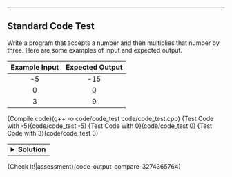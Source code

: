----------

## Standard Code Test

Write a program that accepts a number and then multiplies that number by three. Here are some examples of input and expected output.

|Example Input|Expected Output|
|:-----------:|:-------------:|
|-5           |-15            |
|0            |0              |
|3            |9              |

{Compile code}(g++ -o code/code_test code/code_test.cpp)
{Test Code with -5}(code/code_test -5)
{Test Code with 0}(code/code_test 0)
{Test Code with 3}(code/code_test 3)

<table><tbody ><tr><td><details><summary>
	<strong>Solution</strong>
</summary>

Here is one solution to the problem. You can copy/paste it into the IDE if you would like.

```cpp
#include <iostream> 
using namespace std; 

int main(int argc, char **argv) 
{ 
  int num = stoi(argv[1]); // typecast the string to an int
  cout << num * 3;         // print the int multiplied by 3

  return 0; 
}
```
	
</details></td></tr></tbody>
</table>

{Check It!|assessment}(code-output-compare-3274365764)
